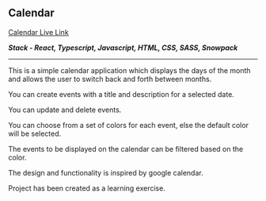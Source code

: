 ## Calendar 

[Calendar Live Link](https://calendar-ra.netlify.app/)

***Stack - React, Typescript, Javascript, HTML, CSS, SASS, Snowpack***

---

This is a simple calendar application which displays the days of the month and allows the user to switch back and forth between months.
  
You can create events with a title and description for a selected date.
  
You can update and delete events.

You can choose from a set of colors for each event, else the default color will be selected.
  
The events to be displayed on the calendar can be filtered based on the color.
  
The design and functionality is inspired by google calendar.

Project has been created as a learning exercise.


